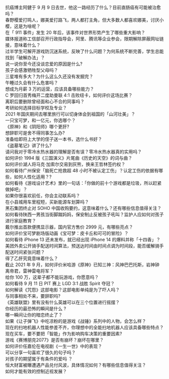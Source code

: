抗癌博主阿健于 9 月 9 日去世，他这一路经历了什么？目前直肠癌有可能被治愈吗？  
春野樱爱打鸣人，娜美爱打路飞，两人都打主角，但大多数人都喜欢娜美，讨厌小樱，这是为啥呢？  
在「 911 事件」发生 20 年后，该事件对世界形势产生了哪些重大影响？  
媒体报道称工信部召开行政指导会，阿里、腾讯等企业参会，限期解除屏蔽网址链接，意味着什么？  
过半学生可解开游戏防沉迷系统，反映了什么问题？为何系统不断完善，学生总能找到「破解办法」？  
说一说你至今还没谈恋爱的原因是什么?  
孩子会感激牺牲型父母吗？  
三星堆有多大？为什么这么久还没有发掘完？  
午睡过久会有什么危害吗？  
想成为月薪 3 万的运营，应该具备哪些能力？  
C 罗回归首秀梅开二度助曼联 4:1 击败纽卡，如何评价这场比赛？  
离职后要删除曾经面和心不合的同事吗？  
考研如何选择目标学校及专业？  
2021 年国庆期间去哪里旅行可以切身体会到祖国的「山河壮美」？  
一只宝可梦，和一亿元，你选哪个？  
《原神》和《阴阳师》哪个更肝?  
想辞职可是舍不得同事怎么办?  
准备给即将上大学的侄子送一本书，选什么书好？  
《盗墓笔记》讲了什么?  
请问我对于零冷水热水器的理解是否有误？零冷水热水器真的实用吗？  
如何评价 1994 版《三国演义》片尾曲《历史的天空》的词与曲？  
如何评价湖人将马克·加索尔交易到灰熊，换来王哲林签约权？  
如何看待广州保安「脑死亡抢救超 48 小时不被认定工伤」？认定工伤的依据有哪些，如何人性化适用？?  
如何看待《游戏设计艺术》里的一句话：「你做的前十个游戏都是垃圾，所以赶紧做掉吧」？  
如果你很喜欢前任，你会主动联系吗？  
在小县城用车里程短，买新能源车划算吗？  
黑石集团终止对 SOHO 中国收购要约，这意味着什么？还有哪些信息值得关注？  
如何看待陕西一男孩当街脚踹妈妈，保安制止反被孩子吼叫？监护人应如何对孩子进行家庭教育？  
戴尔推出首款便携显示器，国内官方售价 2999 元，有哪些亮点？  
如何评价宝可梦剧场版动画《宝可梦：皮卡丘和可可的冒险》？  
如何看待 iPhone 13 还未发布，就已经出现 iPhone 14 的爆料并称「十四香」？  
美团外卖公开骑手配送时间算法，预送达时间由时间点调为时间段，能否缓解骑手配送时间紧张问题？  
得了乙肝究竟意味着什么？  
截止 2021 年 9 月，如何评价米哈游《原神》已知三神：风神巴巴托斯，岩神钟离帝君，雷神雷电将军？  
给你 100 万，这辈子都不能玩游戏，你愿意吗？  
如何看待 9 月 11 日 PIT 赛上 LGD 3:1 战胜 Spirit 夺冠？  
如何解读《咒怨》这部电影？这部电影单纯是为了吓人吗？  
与同事相处不来，要辞职吗?  
《英雄联盟》里有没有什么英雄可以在三个位置进行摇摆？  
你经历的最恐怖的瞬间是什么 ?  
哪一瞬间让你的暗恋终止了？  
如果《让子弹飞》中吃凉粉的是游戏《战锤》系列中的人物，会怎么样？  
现在的扫地机器人性能参差不齐，你理想中的全能扫地机器人应该具备哪些特点？  
现在买车，要不要把「智能」作为影响购车决策的重要因素?  
游戏《赛博朋克2077》是否有崩坏？崩坏在哪里？  
如何评价任嘉伦在电视剧《一生一世》中的表现？  
可以分享一句喜欢了很久的句子吗？  
对孩子的期望属于有条件的爱吗 ？  
恒大财富被曝遭遇产品兑付风波，具体情况如何？有哪些信息值得关注？  
如何才能有效的控制近视发展？  
